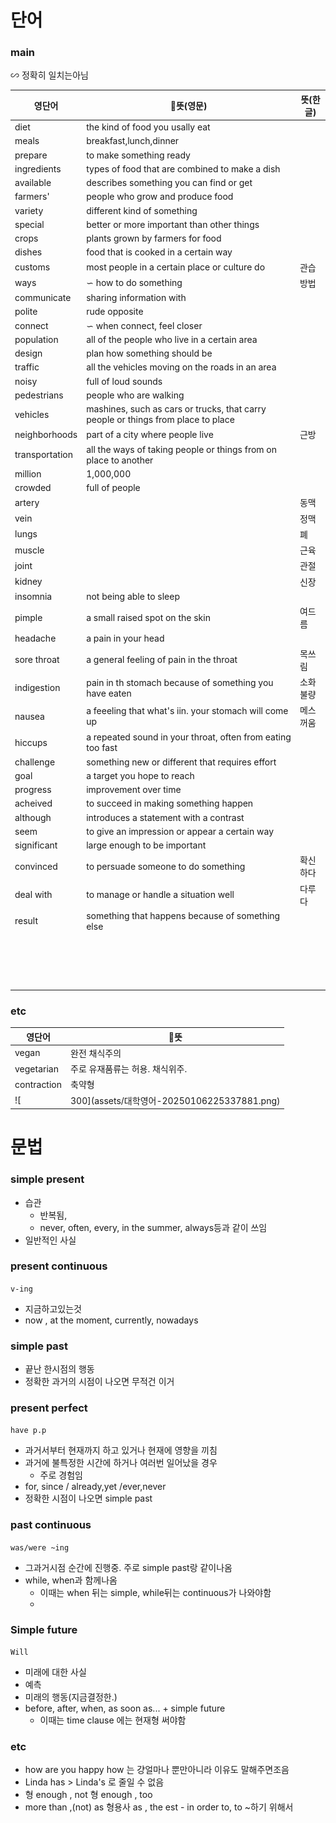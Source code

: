 # 단어

### main
∽ 정확히 일치는아님

| 영단어            | 뜻(영문)                                                                            | 뜻(한글) |
| -------------- | --------------------------------------------------------------------------------- | ----- |
| diet           | the kind of food you usally eat                                                   |       |
| meals          | breakfast,lunch,dinner                                                            |       |
| prepare        | to make something ready                                                           |       |
| ingredients    | types of food that are combined to make a dish                                    |       |
| available      | describes something you can find or get                                           |       |
| farmers'       | people who grow and produce food                                                  |       |
| variety        | different kind of something                                                       |       |
| special        | better or more important than other things                                        |       |
| crops          | plants grown by farmers for food                                                  |       |
| dishes         | food that is cooked in a certain way                                              |       |
| customs        | most people in a certain place or culture do                                      | 관습    |
| ways           | ∽ how to do something                                                             | 방법    |
| communicate    | sharing information with                                                          |       |
| polite         | rude opposite                                                                     |       |
| connect        | ∽ when connect, feel closer                                                       |       |
| population     | all of the people who live in a certain area                                      |       |
| design         | plan how something should be                                                      |       |
| traffic        | all the vehicles moving on the roads in an area                                   |       |
| noisy          | full of loud sounds                                                               |       |
| pedestrians    | people who are walking                                                            |       |
| vehicles       | mashines, such as cars or trucks, that carry people or things from place to place |       |
| neighborhoods  | part of a city where people live                                                  | 근방    |
| transportation | all the ways of taking people or things from on place to another                  |       |
| million        | 1,000,000                                                                         |       |
| crowded        | full of people                                                                    |       |
| artery         |                                                                                   | 동맥    |
| vein           |                                                                                   | 정맥    |
| lungs          |                                                                                   | 폐     |
| muscle         |                                                                                   | 근육    |
| joint          |                                                                                   | 관절    |
| kidney         |                                                                                   | 신장    |
| insomnia       | not being able to sleep                                                           |       |
| pimple         | a small raised spot on the skin                                                   | 여드름   |
| headache       | a pain in your head                                                               |       |
| sore throat    | a general feeling of pain in the throat                                           | 목쓰림   |
| indigestion    | pain in th stomach because of something you have eaten                            | 소화불량  |
| nausea         | a feeeling that what's iin. your stomach will come up                             | 메스꺼움  |
| hiccups        | a repeated sound in your throat, often from eating too fast                       |       |
| challenge      | something new or different that requires effort                                   |       |
| goal           | a target you hope to reach                                                        |       |
| progress       | improvement over time                                                             |       |
| acheived       | to succeed in making something happen                                             |       |
| although       | introduces a statement with a contrast                                            |       |
| seem           | to give an impression or appear a certain way                                     |       |
| significant    | large enough to be important                                                      |       |
| convinced      | to persuade someone to do something                                               | 확신하다  |
| deal with      | to manage or handle a situation well                                              | 다루다   |
| result         | something that happens because of something else                                  |       |
|                |                                                                                   |       |
|                |                                                                                   |       |
|                |                                                                                   |       |
|                |                                                                                   |       |
|                |                                                                                   |       |
|                |                                                                                   |       |
|                |                                                                                   |       |
|                |                                                                                   |       |
|                |                                                                                   |       |
|                |                                                                                   |       |
|                |                                                                                   |       |
|                |                                                                                   |       |
|                |                                                                                   |       |
|                |                                                                                   |       |
|                |                                                                                   |       |
|                |                                                                                   |       |
|                |                                                                                   |       |

### etc
| 영단어         | 뜻                 |
| ----------- | ------------------ |
| vegan       | 완전 채식주의            |
| vegetarian  | 주로 유재품류는 허용. 채식위주. |
| contraction | 축약형                |
![|300](assets/대학영어-20250106225337881.png)
# 문법

### simple present
- 습관
	- 반복됨, 
	- never, often, every, in the summer, always등과 같이 쓰임
- 일반적인 사실
### present continuous
`v-ing`
- 지금하고있는것
- now , at the moment, currently, nowadays
### simple past
- 끝난 한시점의 행동
- 정확한 과거의 시점이 나오면 무적건 이거
### present perfect
`have p.p`
- 과거서부터 현재까지 하고 있거나 현재에 영향을 끼침
- 과거에 불특정한 시간에 하거나 여러번 일어났을 경우
	- 주로 경험임
- for, since / already,yet /ever,never
- 정확한 시점이 나오면 simple past
### past continuous
`was/were ~ing`
- 그과거시점 순간에 진행중. 주로 simple past랑 같이나옴
- while, when과 함께나옴
	- 이때는 when 뒤는 simple, while뒤는 continuous가 나와야함
	- 
### Simple future
`Will`
- 미래에 대한 사실
- 예측
- 미래의 행동(지금결정한.)
- before, after, when, as soon as... + simple future
	- 이때는 time clause 에는 현재형 써야함
### etc
- how are you happy how 는 걍얼마나 뿐만아니라 이유도 말해주면조음
- Linda has > Linda's 로 줄일 수 없음
- 형 enough , not 형 enough , too
- more than ,(not) as 형용사 as , the est
		- in order to, to ~하기 위해서